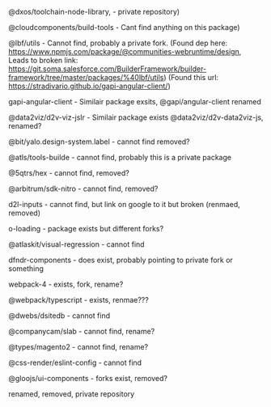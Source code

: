 @dxos/toolchain-node-library, - private repository)

@cloudcomponents/build-tools  - Cant find anything on this package)

@lbf/utils - Cannot find, probably a private fork. (Found dep here: https://www.npmjs.com/package/@communities-webruntime/design, Leads to broken link: 
https://git.soma.salesforce.com/BuilderFramework/builder-framework/tree/master/packages/%40lbf/utils)
	 (Found this url: https://stradivario.github.io/gapi-angular-client/)
	 
gapi-angular-client - Similair package exsits, @gapi/angular-client renamed

@data2viz/d2v-viz-jsIr	- Similair package exists @data2viz/d2v-data2viz-js, renamed?

@bit/yalo.design-system.label - cannot find removed?	 

@atls/tools-builde - cannot find, probably this is a private package

@5qtrs/hex	- cannot find, removed?

@arbitrum/sdk-nitro - cannot find, removed?

d2l-inputs	- cannot find, but link on google to it but broken (renmaed, removed)

o-loading - package exists but different forks?

@atlaskit/visual-regression	 - cannot find

dfndr-components - does exist, probably pointing to private fork or something

webpack-4 - exists, fork, rename?

@webpack/typescript	- exists, renmae??? 

@dwebs/dsitedb	- cannot find

@companycam/slab	- cannot find, rename?

@types/magento2 - cannot find, rename?

@css-render/eslint-config - cannot find

@gloojs/ui-components - forks exist, removed?


renamed, removed, private repository


